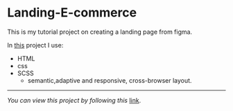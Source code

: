 # Landing-E-commerce

This is my tutorial project on creating a landing page from figma.  
  
In [this](https://tabachenkod.github.io/Landing-E-commerce/) project I use:
* HTML
* css
* SCSS
  * semantic,adaptive and responsive, cross-browser layout.
---
_You can view this project by following this_ [link](https://tabachenkod.github.io/Landing-E-commerce/).
